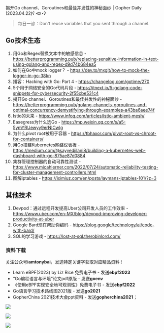 揭开Go channel、Goroutines和最佳并发性的神秘面纱 | Gopher Daily (2023.04.22)ʕ◔ϖ◔ʔ

>每日一谚：Don't reuse variables that you sent through a channel.

## Go技术生态

1. 用Go和Regex替换文本中的敏感信息 - https://betterprogramming.pub/replacing-sensitive-information-in-text-using-golang-and-regex-d9d74b684ea5
2. 如何在Go中mock logger？ - https://dev.to/mxglt/how-to-mock-the-logger-in-go-38kn
3. 播客：Hacking with Go: Part 4 - https://changelog.com/gotime/270
4. 5个用于网络安全的Go代码片段 - https://itnext.io/5-golang-code-snippets-for-cybersecurity-2f55cbe531c4
5. 揭开Go channel、Goroutines和最佳并发性的神秘面纱 - https://betterprogramming.pub/golang-channels-goroutines-and-optimal-concurrency-demystifying-through-examples-a43ba6aee74f
6. Istio的未来 - https://www.infoq.com/articles/istio-ambient-mesh/
7. Easegress为什么选Go - https://mp.weixin.qq.com/s/a5-5ymYRUewyy9erNICwIg
8. 为什么pivot root被用于容器 - https://tbhaxor.com/pivot-root-vs-chroot-for-containers/
9. 用Go搭建Kubernetes网络仪表板 - https://medium.com/@sayyedjilani8/building-a-kubernetes-web-dashboard-with-go-875ae87d0884 
10. 集群管理控制器的自动可靠性测试 - https://www.micahlerner.com/2022/07/24/automatic-reliability-testing-for-cluster-management-controllers.html
11. 图解iptables - https://iximiuz.com/en/posts/laymans-iptables-101/?z=3

## 其他技术

1. Devpod：通过远程开发提高Uber公司开发人员的工作效率 - https://www.uber.com/en-MX/blog/devpod-improving-developer-productivity-at-uber
2. Google Bard现在帮助你编码 - https://blog.google/technology/ai/code-with-bard/
3. SQL的学习游戏 - https://lost-at-sql.therobinlord.com/

### 资料下载

关注公众号**iamtonybai**，发送特定关键字获取对应精品资料！

* Learn eBPF(2023) by Liz Rice 免费电子书 - 发送**ebpf2023**
* “Go编程语言与环境”论文pdf原版 - 发送**goenv**
* 《使用eBPF实现安全地可观测性》免费电子书 - 发送**ebpf2022**
* Go语言学习技术路线图2021版 - 发送**go2021**
* GopherChina 2021技术大会ppt资料 - 发送**gopherchina2021**；

![](https://mmbiz.qpic.cn/mmbiz_png/cH6WzfQ94mb54jsFJZ3Knmz8obUsf3PBShthmdSw5E01TcYmUReGkj0BWpxHak1HlnlzHvLmKax53YSGr7aNlA/0?wx_fmt=png)

![](https://mmbiz.qpic.cn/mmbiz_png/cH6WzfQ94mZsOgPXTXZgWiaE03ib9r9WFJXC6xJCA5Y6VSesOZqlGxYfODibvR7UPGxiaM7SZZNQZkRtggPXEfBdwQ/0?wx_fmt=png)

![](https://mmbiz.qpic.cn/mmbiz_png/cH6WzfQ94mb54jsFJZ3Knmz8obUsf3PBrSoqeMvoWCticN2cpU64fJ0FYQdXJhP7ia7WRh8628uOAsQYeE2NibRRw/0?wx_fmt=png)

